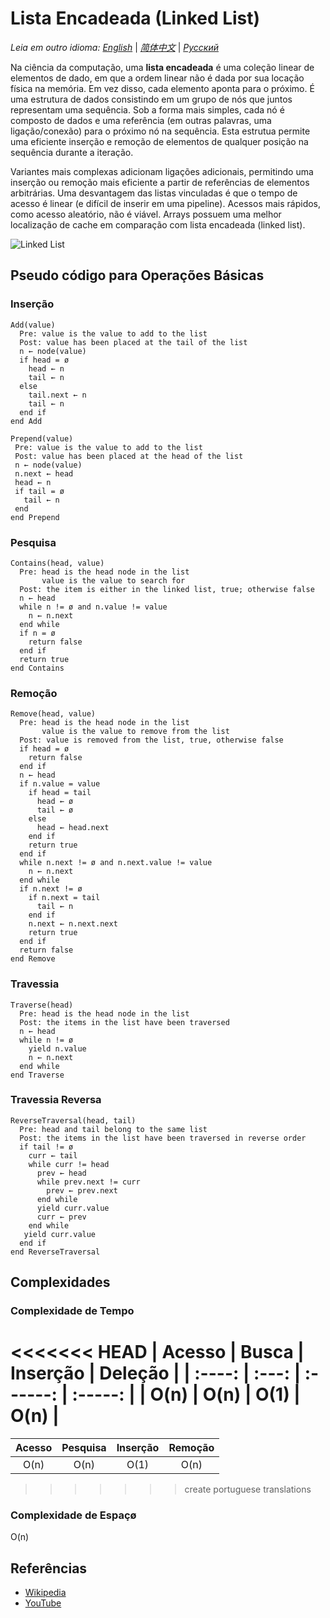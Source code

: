 # Lista Encadeada (Linked List)

_Leia em outro idioma:_
[_English_](README.md) | [_简体中文_](README.zh-CN.md) | [_Русский_](README.ru-RU.md) 

Na ciência da computação, uma **lista encadeada** é uma coleção linear de
elementos de dado, em que a ordem linear não é dada por sua locação
física na memória. Em vez disso, cada elemento aponta para o próximo.
É uma estrutura de dados consistindo em um grupo de nós
que juntos representam uma sequência. Sob a forma mais simples,
cada nó é composto de dados e uma referência (em outras palavras,
uma ligação/conexão) para o próximo nó na sequência. Esta estrutua
permite uma eficiente inserção e remoção de elementos de qualquer
posição na sequência durante a iteração.

Variantes mais complexas adicionam ligações adicionais, permitindo
uma inserção ou remoção mais eficiente a partir de referências
de elementos arbitrárias. Uma desvantagem das listas vinculadas
é que o tempo de acesso é linear (e difícil de inserir em uma
pipeline). Acessos mais rápidos, como acesso aleatório, não é viável.
Arrays possuem uma melhor localização de cache em comparação
com lista encadeada (linked list).

![Linked List](https://upload.wikimedia.org/wikipedia/commons/6/6d/Singly-linked-list.svg)

## Pseudo código para Operações Básicas

### Inserção

```text
Add(value)
  Pre: value is the value to add to the list
  Post: value has been placed at the tail of the list
  n ← node(value)
  if head = ø
    head ← n
    tail ← n
  else
    tail.next ← n
    tail ← n
  end if
end Add
```

```text
Prepend(value)
 Pre: value is the value to add to the list
 Post: value has been placed at the head of the list
 n ← node(value)
 n.next ← head
 head ← n
 if tail = ø
   tail ← n
 end
end Prepend
```

### Pesquisa

```text
Contains(head, value)
  Pre: head is the head node in the list
       value is the value to search for
  Post: the item is either in the linked list, true; otherwise false
  n ← head
  while n != ø and n.value != value
    n ← n.next
  end while
  if n = ø
    return false
  end if
  return true
end Contains
```

### Remoção

```text
Remove(head, value)
  Pre: head is the head node in the list
       value is the value to remove from the list
  Post: value is removed from the list, true, otherwise false
  if head = ø
    return false
  end if
  n ← head
  if n.value = value
    if head = tail
      head ← ø
      tail ← ø
    else
      head ← head.next
    end if
    return true
  end if
  while n.next != ø and n.next.value != value
    n ← n.next
  end while
  if n.next != ø
    if n.next = tail
      tail ← n
    end if
    n.next ← n.next.next
    return true
  end if
  return false
end Remove
```

### Travessia

```text
Traverse(head)
  Pre: head is the head node in the list
  Post: the items in the list have been traversed
  n ← head
  while n != ø
    yield n.value
    n ← n.next
  end while
end Traverse
```

### Travessia Reversa

```text
ReverseTraversal(head, tail)
  Pre: head and tail belong to the same list
  Post: the items in the list have been traversed in reverse order
  if tail != ø
    curr ← tail
    while curr != head
      prev ← head
      while prev.next != curr
        prev ← prev.next
      end while
      yield curr.value
      curr ← prev
    end while
   yield curr.value
  end if
end ReverseTraversal
```

## Complexidades

### Complexidade de Tempo

<<<<<<< HEAD
| Acesso | Busca | Inserção | Deleção |
| :----: | :---: | :------: | :-----: |
|  O(n)  | O(n)  |   O(1)   |  O(n)   |
=======
| Acesso | Pesquisa | Inserção | Remoção |
| :----: | :------: | :------: | :-----: |
|  O(n)  |  O(n)    |  O(1)    |  O(n)   |
>>>>>>> create portuguese translations

### Complexidade de Espaçø

O(n)

## Referências

- [Wikipedia](https://en.wikipedia.org/wiki/Linked_list)
- [YouTube](https://www.youtube.com/watch?v=njTh_OwMljA&index=2&t=1s&list=PLLXdhg_r2hKA7DPDsunoDZ-Z769jWn4R8)
